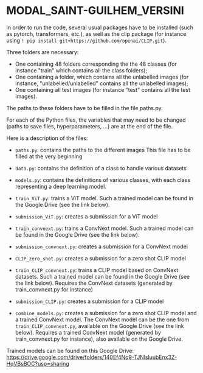 # MODAL_SAINT-GUILHEM_VERSINI

In order to run the code, several usual packages have to be installed (such as pytorch, transformers, etc.), as well as the clip package (for instance using ```! pip install git+https://github.com/openai/CLIP.git```).

Three folders are necessary:
- One containing 48 folders corresponding the the 48 classes (for instance "train" which contains all the class folders);
- One containing a folder, which contains all the unlabelled images (for instance, "unlabelled/unlabelled" contains all the unlabelled images);
- One containing all test images (for instance "test" contains all the test images).

The paths to these folders have to be filled in the file paths.py.

For each of the Python files, the variables that may need to be changed (paths to save files, hyperparameters, ...) are at the end of the file.

Here is a description of the files:

- ```paths.py```: contains the paths to the different images
This file has to be filled at the very beginning

- ```data.py```: contains the definition of a class to handle various datasets

- ```models.py```: contains the definitions of various classes, with each class representing a deep learning model.

- ```train_ViT.py```: trains a ViT model. Such a trained model can be found in the Google Drive (see the link below).
- ```submission_ViT.py```: creates a submission for a ViT model

- ```train_convnext.py```: trains a ConvNext model. Such a trained model can be found in the Google Drive (see the link below).
- ```submission_convnext.py```: creates a submission for a ConvNext model

- ```CLIP_zero_shot.py```: creates a submission for a zero shot CLIP model

- ```train_CLIP_convnext.py```: trains a CLIP model based on ConvNext datasets. Such a trained model can be found in the Google Drive (see the link below).
Requires the ConvNext datasets (generated by train_convnext.py for instance)
- ```submission_CLIP.py```: creates a submission for a CLIP model

- ```combine_models.py```: creates a submission for a zero shot CLIP model and a trained ConvNext model. The ConvNext model can be the one from ```train_CLIP_convnext.py```, available on the Google Drive (see the link below).
Requires a trained ConvNext model (generated by train_convnext.py for instance), also available on the Google Drive.


Trained models can be found on this Google Drive: https://drive.google.com/drive/folders/140Ef4Nq9-TJNlsluubEnx3Z-HqVBsBOC?usp=sharing
